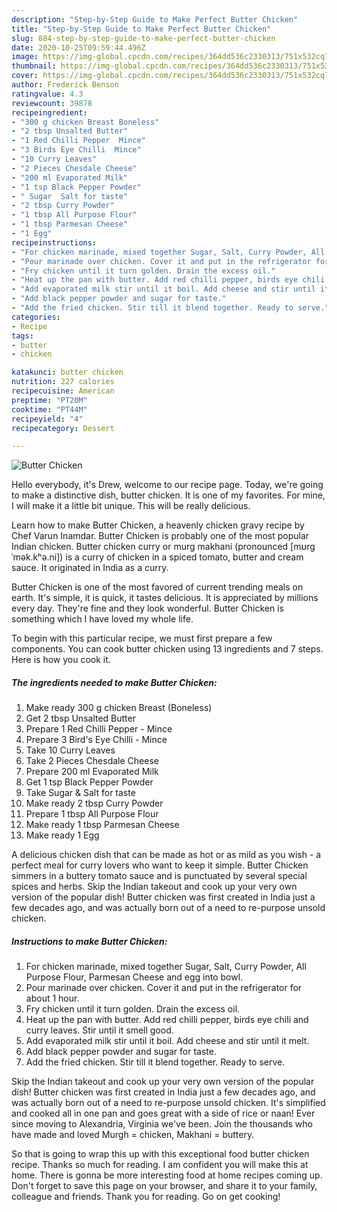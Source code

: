 ```yaml
---
description: "Step-by-Step Guide to Make Perfect Butter Chicken"
title: "Step-by-Step Guide to Make Perfect Butter Chicken"
slug: 884-step-by-step-guide-to-make-perfect-butter-chicken
date: 2020-10-25T09:59:44.496Z
image: https://img-global.cpcdn.com/recipes/364dd536c2330313/751x532cq70/butter-chicken-recipe-main-photo.jpg
thumbnail: https://img-global.cpcdn.com/recipes/364dd536c2330313/751x532cq70/butter-chicken-recipe-main-photo.jpg
cover: https://img-global.cpcdn.com/recipes/364dd536c2330313/751x532cq70/butter-chicken-recipe-main-photo.jpg
author: Frederick Benson
ratingvalue: 4.3
reviewcount: 39878
recipeingredient:
- "300 g chicken Breast Boneless"
- "2 tbsp Unsalted Butter"
- "1 Red Chilli Pepper  Mince"
- "3 Birds Eye Chilli  Mince"
- "10 Curry Leaves"
- "2 Pieces Chesdale Cheese"
- "200 ml Evaporated Milk"
- "1 tsp Black Pepper Powder"
- " Sugar  Salt for taste"
- "2 tbsp Curry Powder"
- "1 tbsp All Purpose Flour"
- "1 tbsp Parmesan Cheese"
- "1 Egg"
recipeinstructions:
- "For chicken marinade, mixed together Sugar, Salt, Curry Powder, All Purpose Flour, Parmesan Cheese and egg into bowl."
- "Pour marinade over chicken. Cover it and put in the refrigerator for about 1 hour."
- "Fry chicken until it turn golden. Drain the excess oil."
- "Heat up the pan with butter. Add red chilli pepper, birds eye chili and curry leaves. Stir until it smell good."
- "Add evaporated milk stir until it boil. Add cheese and stir until it melt."
- "Add black pepper powder and sugar for taste."
- "Add the fried chicken. Stir till it blend together. Ready to serve."
categories:
- Recipe
tags:
- butter
- chicken

katakunci: butter chicken 
nutrition: 227 calories
recipecuisine: American
preptime: "PT20M"
cooktime: "PT44M"
recipeyield: "4"
recipecategory: Dessert

---
```



![Butter Chicken](https://img-global.cpcdn.com/recipes/364dd536c2330313/751x532cq70/butter-chicken-recipe-main-photo.jpg)

Hello everybody, it's Drew, welcome to our recipe page. Today, we're going to make a distinctive dish, butter chicken. It is one of my favorites. For mine, I will make it a little bit unique. This will be really delicious.

Learn how to make Butter Chicken, a heavenly chicken gravy recipe by Chef Varun Inamdar. Butter Chicken is probably one of the most popular Indian chicken. Butter chicken curry or murg makhani (pronounced [mʊrg ˈmək.kʰə.ni]) is a curry of chicken in a spiced tomato, butter and cream sauce. It originated in India as a curry.

Butter Chicken is one of the most favored of current trending meals on earth. It's simple, it is quick, it tastes delicious. It is appreciated by millions every day. They're fine and they look wonderful. Butter Chicken is something which I have loved my whole life.


To begin with this particular recipe, we must first prepare a few components. You can cook butter chicken using 13 ingredients and 7 steps. Here is how you cook it.

<!--inarticleads1-->

##### The ingredients needed to make Butter Chicken:

1. Make ready 300 g chicken Breast (Boneless)
1. Get 2 tbsp Unsalted Butter
1. Prepare 1 Red Chilli Pepper - Mince
1. Prepare 3 Bird&#39;s Eye Chilli - Mince
1. Take 10 Curry Leaves
1. Take 2 Pieces Chesdale Cheese
1. Prepare 200 ml Evaporated Milk
1. Get 1 tsp Black Pepper Powder
1. Take  Sugar &amp; Salt for taste
1. Make ready 2 tbsp Curry Powder
1. Prepare 1 tbsp All Purpose Flour
1. Make ready 1 tbsp Parmesan Cheese
1. Make ready 1 Egg


A delicious chicken dish that can be made as hot or as mild as you wish - a perfect meal for curry lovers who want to keep it simple. Butter Chicken simmers in a buttery tomato sauce and is punctuated by several special spices and herbs. Skip the Indian takeout and cook up your very own version of the popular dish! Butter chicken was first created in India just a few decades ago, and was actually born out of a need to re-purpose unsold chicken. 

<!--inarticleads2-->

##### Instructions to make Butter Chicken:

1. For chicken marinade, mixed together Sugar, Salt, Curry Powder, All Purpose Flour, Parmesan Cheese and egg into bowl.
1. Pour marinade over chicken. Cover it and put in the refrigerator for about 1 hour.
1. Fry chicken until it turn golden. Drain the excess oil.
1. Heat up the pan with butter. Add red chilli pepper, birds eye chili and curry leaves. Stir until it smell good.
1. Add evaporated milk stir until it boil. Add cheese and stir until it melt.
1. Add black pepper powder and sugar for taste.
1. Add the fried chicken. Stir till it blend together. Ready to serve.


Skip the Indian takeout and cook up your very own version of the popular dish! Butter chicken was first created in India just a few decades ago, and was actually born out of a need to re-purpose unsold chicken. It&#39;s simplified and cooked all in one pan and goes great with a side of rice or naan! Ever since moving to Alexandria, Virginia we&#39;ve been. Join the thousands who have made and loved Murgh = chicken, Makhani = buttery. 

So that is going to wrap this up with this exceptional food butter chicken recipe. Thanks so much for reading. I am confident you will make this at home. There is gonna be more interesting food at home recipes coming up. Don't forget to save this page on your browser, and share it to your family, colleague and friends. Thank you for reading. Go on get cooking!
